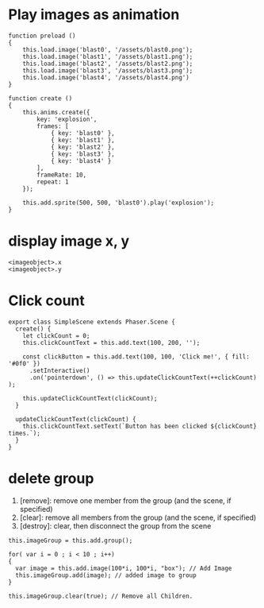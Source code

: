 # Play images as animation
```
function preload ()
{
    this.load.image('blast0', '/assets/blast0.png');
    this.load.image('blast1', '/assets/blast1.png');
    this.load.image('blast2', '/assets/blast2.png');
    this.load.image('blast3', '/assets/blast3.png');
    this.load.image('blast4', '/assets/blast4.png')
}

function create ()
{
    this.anims.create({
        key: 'explosion',
        frames: [
            { key: 'blast0' },
            { key: 'blast1' },
            { key: 'blast2' },
            { key: 'blast3' },
            { key: 'blast4' }
        ],
        frameRate: 10,
        repeat: 1
    });

    this.add.sprite(500, 500, 'blast0').play('explosion');
}
```
# display image x, y
```
<imageobject>.x
<imageobject>.y
```
# Click count
```
export class SimpleScene extends Phaser.Scene {
  create() {
    let clickCount = 0;
    this.clickCountText = this.add.text(100, 200, '');

    const clickButton = this.add.text(100, 100, 'Click me!', { fill: '#0f0' })
      .setInteractive()
      .on('pointerdown', () => this.updateClickCountText(++clickCount) );

    this.updateClickCountText(clickCount);
  }

  updateClickCountText(clickCount) {
    this.clickCountText.setText(`Button has been clicked ${clickCount} times.`);
  }
}
```

# delete group
1. [remove]: remove one member from the group (and the scene, if specified)﻿
2. [clear]: remove all members from the group (and the scene, if specified)
3. [destroy]: clear, then disconnect the group from the scene
```
this.imageGroup = this.add.group();

for( var i = 0 ; i < 10 ; i++)
{
  var image = this.add.image(100*i, 100*i, "box"); // Add Image
  this.imageGroup.add(image); // added image to group
}

this.imageGroup.clear(true);﻿ // Remove all Children.
```
